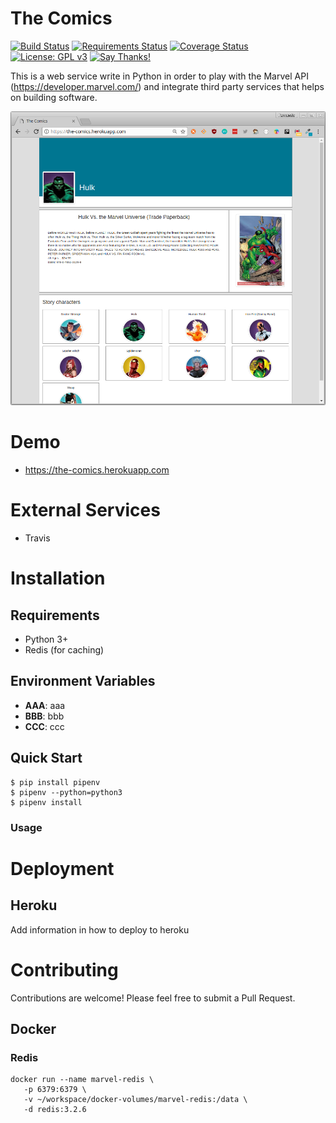 # The Comics

[![Build Status](https://travis-ci.org/fernandoe/the-comics.svg?branch=master)](https://travis-ci.org/fernandoe/the-comics)
[![Requirements Status](https://requires.io/github/fernandoe/the-comics/requirements.svg?branch=master)](https://requires.io/github/fernandoe/the-comics/requirements/?branch=master)
[![Coverage Status](https://coveralls.io/repos/github/fernandoe/the-comics/badge.svg?branch=master)](https://coveralls.io/github/fernandoe/the-comics?branch=master)
[![License: GPL v3](https://img.shields.io/badge/License-GPL%20v3-blue.svg)](https://raw.githubusercontent.com/fernandoe/the-comics/master/LICENSE)
[![Say Thanks!](https://img.shields.io/badge/Say%20Thanks-!-1EAEDB.svg)](https://saythanks.io/to/fernandoe)

This is a web service write in Python in order to play with the Marvel API (https://developer.marvel.com/) and integrate
third party services that helps on building software.

![Homepage](https://raw.githubusercontent.com/fernandoe/the-comics/master/sandbox/docs/images/index-page.png)



# Demo

* https://the-comics.herokuapp.com



# External Services

* Travis




# Installation


## Requirements

* Python 3+
* Redis (for caching)



## Environment Variables

* **AAA**: aaa
* **BBB**: bbb
* **CCC**: ccc


## Quick Start

```
$ pip install pipenv 
$ pipenv --python=python3
$ pipenv install

``` 

### Usage


# Deployment

## Heroku

Add information in how to deploy to heroku




# Contributing

Contributions are welcome! Please feel free to submit a Pull Request.





## Docker

### Redis

```shell
docker run --name marvel-redis \
   -p 6379:6379 \
   -v ~/workspace/docker-volumes/marvel-redis:/data \
   -d redis:3.2.6
```
